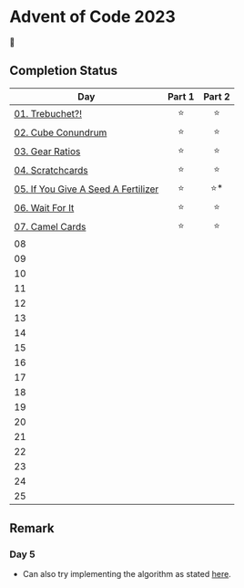 # Advent of Code 2023

:christmas_tree:

## Completion Status

| Day | Part 1 | Part 2 |
| --- | :---: | :---: |
| [01. Trebuchet?!](https://github.com/tsangsiu/Advent_of_Code/blob/main/2023/Day01/day01.rb) | :star: | :star: |
| [02. Cube Conundrum](https://github.com/tsangsiu/Advent_of_Code/blob/main/2023/Day02/day02.rb) | :star: | :star: |
| [03. Gear Ratios](https://github.com/tsangsiu/Advent_of_Code/blob/main/2023/Day03/day03.rb) | :star: | :star: |
| [04. Scratchcards](https://github.com/tsangsiu/Advent_of_Code/blob/main/2023/Day04/day04.rb) | :star: | :star: |
| [05. If You Give A Seed A Fertilizer](https://github.com/tsangsiu/Advent_of_Code/blob/main/2023/Day05/day05.rb) | :star: | :star:* |
| [06. Wait For It](https://github.com/tsangsiu/Advent_of_Code/blob/main/2023/Day06/day06.rb) | :star: | :star: |
| [07. Camel Cards](https://github.com/tsangsiu/Advent_of_Code/blob/main/2023/Day07/day07.rb) | :star: | :star: |
| 08 | | |
| 09 | | |
| 10 | | |
| 11 | | |
| 12 | | |
| 13 | | |
| 14 | | |
| 15 | | |
| 16 | | |
| 17 | | |
| 18 | | |
| 19 | | |
| 20 | | |
| 21 | | |
| 22 | | |
| 23 | | |
| 24 | | |
| 25 | | |

## Remark

### Day 5

- Can also try implementing the algorithm as stated [here](https://www.reddit.com/r/adventofcode/comments/18b6wnx/2023_day_5_part_2_for_anyone_whos_reading_the/).
